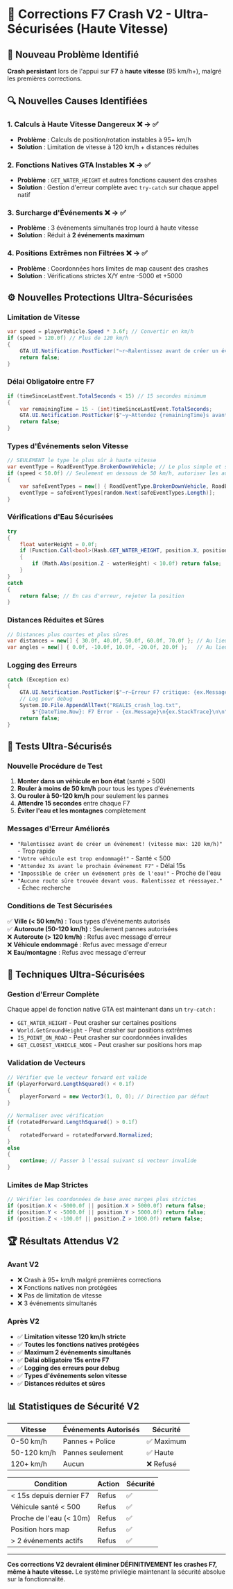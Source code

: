 # 🚗 Corrections F7 Crash V2 - Ultra-Sécurisées (Haute Vitesse)

## 🚨 Nouveau Problème Identifié
**Crash persistant** lors de l'appui sur **F7** à **haute vitesse** (95 km/h+), malgré les premières corrections.

## 🔍 Nouvelles Causes Identifiées

### 1. **Calculs à Haute Vitesse Dangereux** ❌ → ✅
- **Problème** : Calculs de position/rotation instables à 95+ km/h
- **Solution** : Limitation de vitesse à 120 km/h + distances réduites

### 2. **Fonctions Natives GTA Instables** ❌ → ✅
- **Problème** : `GET_WATER_HEIGHT` et autres fonctions causent des crashes
- **Solution** : Gestion d'erreur complète avec `try-catch` sur chaque appel natif

### 3. **Surcharge d'Événements** ❌ → ✅
- **Problème** : 3 événements simultanés trop lourd à haute vitesse
- **Solution** : Réduit à **2 événements maximum**

### 4. **Positions Extrêmes non Filtrées** ❌ → ✅
- **Problème** : Coordonnées hors limites de map causent des crashes
- **Solution** : Vérifications strictes X/Y entre -5000 et +5000

## ⚙️ Nouvelles Protections Ultra-Sécurisées

### **Limitation de Vitesse**
```csharp
var speed = playerVehicle.Speed * 3.6f; // Convertir en km/h
if (speed > 120.0f) // Plus de 120 km/h
{
    GTA.UI.Notification.PostTicker("~r~Ralentissez avant de créer un événement! (vitesse max: 120 km/h)", false);
    return false;
}
```

### **Délai Obligatoire entre F7**
```csharp
if (timeSinceLastEvent.TotalSeconds < 15) // 15 secondes minimum
{
    var remainingTime = 15 - (int)timeSinceLastEvent.TotalSeconds;
    GTA.UI.Notification.PostTicker($"~y~Attendez {remainingTime}s avant le prochain événement F7", false);
    return false;
}
```

### **Types d'Événements selon Vitesse**
```csharp
// SEULEMENT le type le plus sûr à haute vitesse
var eventType = RoadEventType.BrokenDownVehicle; // Le plus simple et sûr
if (speed < 50.0f) // Seulement en dessous de 50 km/h, autoriser les autres types
{
    var safeEventTypes = new[] { RoadEventType.BrokenDownVehicle, RoadEventType.PoliceStop };
    eventType = safeEventTypes[random.Next(safeEventTypes.Length)];
}
```

### **Vérifications d'Eau Sécurisées**
```csharp
try
{
    float waterHeight = 0.0f;
    if (Function.Call<bool>(Hash.GET_WATER_HEIGHT, position.X, position.Y, position.Z, ref waterHeight))
    {
        if (Math.Abs(position.Z - waterHeight) < 10.0f) return false;
    }
}
catch
{
    return false; // En cas d'erreur, rejeter la position
}
```

### **Distances Réduites et Sûres**
```csharp
// Distances plus courtes et plus sûres
var distances = new[] { 30.0f, 40.0f, 50.0f, 60.0f, 70.0f }; // Au lieu de 50-150m
var angles = new[] { 0.0f, -10.0f, 10.0f, -20.0f, 20.0f };   // Au lieu de -30° à +30°
```

### **Logging des Erreurs**
```csharp
catch (Exception ex)
{
    GTA.UI.Notification.PostTicker($"~r~Erreur F7 critique: {ex.Message}", false);
    // Log pour debug
    System.IO.File.AppendAllText("REALIS_crash_log.txt", 
        $"{DateTime.Now}: F7 Error - {ex.Message}\n{ex.StackTrace}\n\n");
    return false;
}
```

## 🎯 Tests Ultra-Sécurisés

### **Nouvelle Procédure de Test**
1. **Monter dans un véhicule en bon état** (santé > 500)
2. **Rouler à moins de 50 km/h** pour tous les types d'événements
3. **Ou rouler à 50-120 km/h** pour seulement les pannes
4. **Attendre 15 secondes** entre chaque F7
5. **Éviter l'eau et les montagnes** complètement

### **Messages d'Erreur Améliorés**
- `"Ralentissez avant de créer un événement! (vitesse max: 120 km/h)"` - Trop rapide
- `"Votre véhicule est trop endommagé!"` - Santé < 500
- `"Attendez Xs avant le prochain événement F7"` - Délai 15s
- `"Impossible de créer un événement près de l'eau!"` - Proche de l'eau
- `"Aucune route sûre trouvée devant vous. Ralentissez et réessayez."` - Échec recherche

### **Conditions de Test Sécurisées**
✅ **Ville (< 50 km/h)** : Tous types d'événements autorisés  
✅ **Autoroute (50-120 km/h)** : Seulement pannes autorisées  
❌ **Autoroute (> 120 km/h)** : Refus avec message d'erreur  
❌ **Véhicule endommagé** : Refus avec message d'erreur  
❌ **Eau/montagne** : Refus avec message d'erreur  

## 🔧 Techniques Ultra-Sécurisées

### **Gestion d'Erreur Complète**
Chaque appel de fonction native GTA est maintenant dans un `try-catch` :
- `GET_WATER_HEIGHT` - Peut crasher sur certaines positions
- `World.GetGroundHeight` - Peut crasher sur positions extrêmes  
- `IS_POINT_ON_ROAD` - Peut crasher sur coordonnées invalides
- `GET_CLOSEST_VEHICLE_NODE` - Peut crasher sur positions hors map

### **Validation de Vecteurs**
```csharp
// Vérifier que le vecteur forward est valide
if (playerForward.LengthSquared() < 0.1f)
{
    playerForward = new Vector3(1, 0, 0); // Direction par défaut
}

// Normaliser avec vérification
if (rotatedForward.LengthSquared() > 0.1f)
{
    rotatedForward = rotatedForward.Normalized;
}
else
{
    continue; // Passer à l'essai suivant si vecteur invalide
}
```

### **Limites de Map Strictes**
```csharp
// Vérifier les coordonnées de base avec marges plus strictes
if (position.X < -5000.0f || position.X > 5000.0f) return false;
if (position.Y < -5000.0f || position.Y > 5000.0f) return false;
if (position.Z < -100.0f || position.Z > 1000.0f) return false;
```

## 🏆 Résultats Attendus V2

### **Avant V2**
- ❌ Crash à 95+ km/h malgré premières corrections
- ❌ Fonctions natives non protégées
- ❌ Pas de limitation de vitesse
- ❌ 3 événements simultanés

### **Après V2**
- ✅ **Limitation vitesse 120 km/h stricte**
- ✅ **Toutes les fonctions natives protégées**
- ✅ **Maximum 2 événements simultanés**  
- ✅ **Délai obligatoire 15s entre F7**
- ✅ **Logging des erreurs pour debug**
- ✅ **Types d'événements selon vitesse**
- ✅ **Distances réduites et sûres**

## 📊 Statistiques de Sécurité V2

| Vitesse | Événements Autorisés | Sécurité |
|---------|---------------------|----------|
| 0-50 km/h | Pannes + Police | ✅ Maximum |
| 50-120 km/h | Pannes seulement | ✅ Haute |  
| 120+ km/h | Aucun | ❌ Refusé |

| Condition | Action | Sécurité |
|-----------|--------|----------|
| < 15s depuis dernier F7 | Refus | ✅ |
| Véhicule santé < 500 | Refus | ✅ |
| Proche de l'eau (< 10m) | Refus | ✅ |
| Position hors map | Refus | ✅ |
| > 2 événements actifs | Refus | ✅ |

---

**Ces corrections V2 devraient éliminer DÉFINITIVEMENT les crashes F7, même à haute vitesse.** Le système privilégie maintenant la sécurité absolue sur la fonctionnalité. 